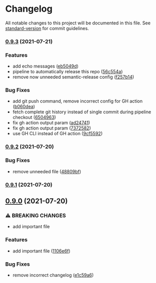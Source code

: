 # Changelog

All notable changes to this project will be documented in this file. See [standard-version](https://github.com/conventional-changelog/standard-version) for commit guidelines.

### [0.9.3](https://github.com/mowies/semrel-testing2/compare/v0.9.2...v0.9.3) (2021-07-21)


### Features

* add echo messages ([eb5049d](https://github.com/mowies/semrel-testing2/commit/eb5049d8d0e3252067fdcfedb388d087b463063e))
* pipeline to automatically release this repo ([56c554a](https://github.com/mowies/semrel-testing2/commit/56c554afbbec48921b3c9795c7f678b9c87eb3dd))
* remove now unneeded semantic-release config ([f257b14](https://github.com/mowies/semrel-testing2/commit/f257b1458951424c7213c5b00ca3f4e456ce01f3))


### Bug Fixes

* add git push command, remove incorrect config for GH action ([b060dea](https://github.com/mowies/semrel-testing2/commit/b060dea7e7af6084026110a697bbd75730a74d7e))
* fetch complete git history instead of single commit during pipeline checkout ([6504963](https://github.com/mowies/semrel-testing2/commit/6504963980b5c95ed4e8c0f64dcfe99f16152392))
* fix gh action output param ([ad24741](https://github.com/mowies/semrel-testing2/commit/ad24741cdfbb2d937da93570eda57e2756b74e2a))
* fix gh action output param ([7372582](https://github.com/mowies/semrel-testing2/commit/7372582c4532dc554656b0dc3b707a8bb3ff2237))
* use GH CLI instead of GH action ([9cf5592](https://github.com/mowies/semrel-testing2/commit/9cf55920cbc8593bbdec55892b34b8be2c128c8a))

### [0.9.2](https://github.com/mowies/semrel-testing2/compare/v0.9.1...v0.9.2) (2021-07-20)


### Bug Fixes

* remove unneeded file ([48809bf](https://github.com/mowies/semrel-testing2/commit/48809bf19004d366583f911095d1658952e52821))

### [0.9.1](https://github.com/mowies/semrel-testing2/compare/v0.9.0...v0.9.1) (2021-07-20)

## [0.9.0](https://github.com/mowies/semrel-testing2/compare/v0.8.0...v0.9.0) (2021-07-20)


### ⚠ BREAKING CHANGES

* add important file

### Features

* add important file ([1106e6f](https://github.com/mowies/semrel-testing2/commit/1106e6fdfe62ad8e93e5da0b59a1a99a4746c310))


### Bug Fixes

* remove incorrect changelog ([e1c59a6](https://github.com/mowies/semrel-testing2/commit/e1c59a6139c239d0f2f77478d6939278ddabf8df))
